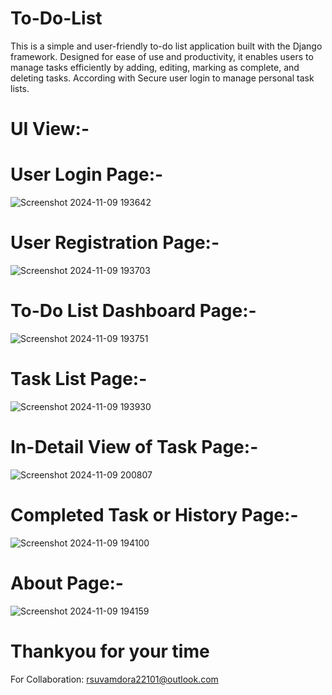 # To-Do-List
This is a simple and user-friendly to-do list application built with the Django framework. Designed for ease of use and productivity, it enables users to manage tasks efficiently by adding, editing, marking as complete, and deleting tasks. According with Secure user login to manage personal task lists.
# UI View:-
# User Login Page:-
![Screenshot 2024-11-09 193642](https://github.com/user-attachments/assets/70bd8142-0a2e-408a-a146-dcd5da921828)

# User Registration Page:-
![Screenshot 2024-11-09 193703](https://github.com/user-attachments/assets/95bd18fb-688c-46bc-ac92-7f1600c3f184)

# To-Do List Dashboard Page:-
![Screenshot 2024-11-09 193751](https://github.com/user-attachments/assets/2971d604-3c2a-4c5d-a97d-afeaf1d85087)

# Task List Page:-
![Screenshot 2024-11-09 193930](https://github.com/user-attachments/assets/e95a37e9-2560-469a-9c33-ef6937171d18)

# In-Detail View of Task Page:-
![Screenshot 2024-11-09 200807](https://github.com/user-attachments/assets/836e5ffe-9975-46c5-9b16-33dcf04577e8)

# Completed Task or History Page:-
![Screenshot 2024-11-09 194100](https://github.com/user-attachments/assets/8afe0661-c861-42c9-b3f7-99c63f84bcfc)

# About Page:-
![Screenshot 2024-11-09 194159](https://github.com/user-attachments/assets/16f44b2d-a9bf-4f6e-b968-650c09d7bf9c)

# Thankyou for your time
For Collaboration: rsuvamdora22101@outlook.com
